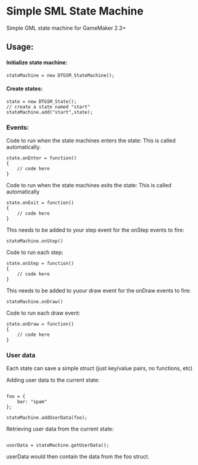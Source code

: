 # Simple SML State Machine
Simple GML state machine for GameMaker 2.3+

## Usage:

#### Initialize state machine:
```gml
stateMachine = new DTGSM_StateMachine();
```
#### Create states:
```gml
state = new DTGSM_State();
// create a state named "start"
stateMachine.add("start",state);
```
### Events:

Code to run when the state machines enters the state:
This is called automatically.
```gml
state.onEnter = function()
{
    // code here
}
```
Code to run when the state machines exits the state:
This is called automatically
```gml
state.onExit = function()
{
    // code here
}
```

This needs to be added to your step event for the onStep events to fire:
```gml
stateMachine.onStep()
```

Code to run each step:
```gml
state.onStep = function()
{
    // code here
}
```

This needs to be added to yuour draw event for the onDraw events to fire:
```gml
stateMachine.onDraw()
```
Code to run each draw event:
```gml
state.onDraw = function()
{
    // code here
}
```

### User data

Each state can save a simple struct (just key/value pairs, no functions, etc)

Adding user data to the current state:
```gml

foo = {
    bar: "spam"
};

stateMachine.addUserData(foo);
```

Retrieving user data from the current state:
```gml

userData = stateMachine.getUserData();
```

userData would then contain the data from the foo struct.

